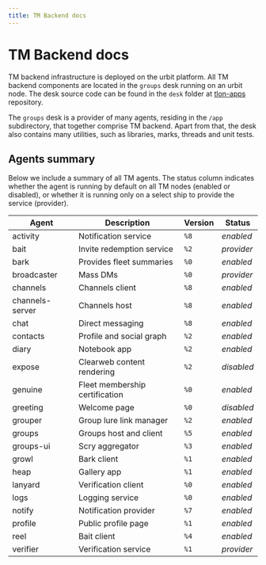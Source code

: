 ```yaml
---
title: TM Backend docs
---
```


# TM Backend docs 

TM backend infrastructure is deployed on the urbit platform. All TM backend components are located in the `groups` desk running on an urbit node. The desk source code can be found in the `desk` folder at [tlon-apps](https://github.com/tloncorp/tlon-apps) repository.

The `groups` desk is a provider of many agents, residing in the `/app` subdirectory, that together comprise TM backend. Apart from that, the desk also contains many utilities, such as libraries, marks, threads and unit tests. 

## Agents summary

Below we include a summary of all TM agents. The status column indicates whether the agent is running by default on all TM nodes (enabled or disabled), or whether it is running only on a select ship to provide the service (provider).

| Agent           | Description                    | Version | Status      |
| --------------- | ------------------------------ | ------- | ----------- |
| activity        | Notification service           | `%8`    | _enabled_   |
| bait            | Invite redemption service      | `%2`    | _provider_  |
| bark            | Provides fleet summaries       | `%0`    | _enabled_   |
| broadcaster     | Mass DMs                       | `%0`    | _provider_  |
| channels        | Channels client                | `%8`    | _enabled_   |
| channels-server | Channels host                  | `%8`    | _enabled_   |
| chat            | Direct messaging               | `%8`    | _enabled_   |
| contacts        | Profile and social graph       | `%2`    | _enabled_   |
| diary           | Notebook app                   | `%2`    | _enabled_   |
| expose          | Clearweb content rendering     | `%2`    | _disabled_  |
| genuine         | Fleet membership certification | `%0`    | _enabled_   |
| greeting        | Welcome page                   | `%0`    | _disabled_  |
| grouper         | Group lure link manager        | `%2`    | _enabled_   |
| groups          | Groups host and client         | `%5`    | _enabled_   |
| groups-ui       | Scry aggregator                | `%3`    | _enabled_   |
| growl           | Bark client                    | `%1`    | _enabled_   |
| heap            | Gallery app                    | `%1`    | _enabled_   |
| lanyard         | Verification client            | `%0`    | _enabled_   |
| logs            | Logging service                | `%0`    | _enabled_   |
| notify          | Notification provider          | `%7`    | _enabled_   |
| profile         | Public profile page            | `%1`    | _enabled_   |
| reel            | Bait client                    | `%4`    | _enabled_   |
| verifier        | Verification service           | `%1`    | _provider_  |




